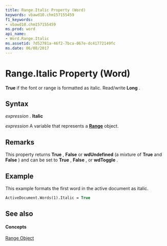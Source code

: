 ```yaml
---
title: Range.Italic Property (Word)
keywords: vbawd10.chm157155459
f1_keywords:
- vbawd10.chm157155459
ms.prod: word
api_name:
- Word.Range.Italic
ms.assetid: 7d52781a-46f2-7bca-067e-dc41772149fc
ms.date: 06/08/2017
---
```



# Range.Italic Property (Word)

 **True** if the font or range is formatted as italic. Read/write **Long** .


## Syntax

 _expression_ . **Italic**

 _expression_ A variable that represents a **[Range](range-object-word.md)** object.


## Remarks

This property returns  **True** , **False** or **wdUndefined** (a mixture of **True** and **False** ) and can be set to **True** , **False** , or **wdToggle** .


## Example

This example formats the first word in the active document as italic.


```vb
ActiveDocument.Words(1).Italic = True
```


## See also


#### Concepts


[Range Object](range-object-word.md)

